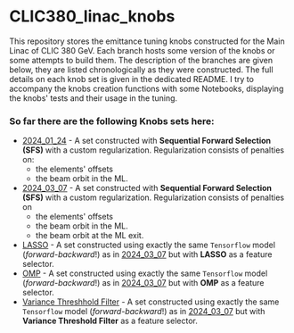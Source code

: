 # CLIC380_linac_knobs

This repository stores the emittance tuning knobs constructed for the Main Linac of CLIC 380 GeV. Each branch hosts some version of the knobs or some attempts to build them. 
The description of the branches are given below, they are listed chronologically as they were constructed. The full details on each knob set is given in the dedicated README. 
I try to accompany the knobs creation functions with some Notebooks, displaying the knobs' tests and their usage in the tuning.

### So far there are the following Knobs sets here:
- [2024_01_24](https://github.com/drozzoff/CLIC380_linac_knobs/tree/2024_01_24) - A set constructed with **Sequential Forward Selection (SFS)** with a custom regularization. Regularization consists of penalties on:
	- the elements' offsets
	- the beam orbit in the ML.
- [2024_03_07](https://github.com/drozzoff/CLIC380_linac_knobs/tree/2024_03_07) - A set constructed with **Sequential Forward Selection (SFS)** with a custom regularization. Regularization consists of penalties on
	- the elements' offsets
	- the beam orbit in the ML.
	- the beam orbit at the ML exit.
- [LASSO](https://github.com/drozzoff/CLIC380_linac_knobs/tree/Lasso) - A set constructed using exactly the same `Tensorflow` model (*forward-backward*!) as in [2024_03_07](https://github.com/drozzoff/CLIC380_linac_knobs/tree/2024_03_07) but with **LASSO** as a feature selector.
- [OMP](https://github.com/drozzoff/CLIC380_linac_knobs/tree/OMP) - A set constructed using exactly the same `Tensorflow` model (*forward-backward*!) as in [2024_03_07](https://github.com/drozzoff/CLIC380_linac_knobs/tree/2024_03_07) but with **OMP** as a feature selector.
- [Variance Threshhold Filter](https://github.com/drozzoff/CLIC380_linac_knobs/tree/Variance_threshold) - A set constructed using exactly the same `Tensorflow` model (*forward-backward*!) as in [2024_03_07](https://github.com/drozzoff/CLIC380_linac_knobs/tree/2024_03_07) but with **Variance Threshold Filter** as a feature selector.